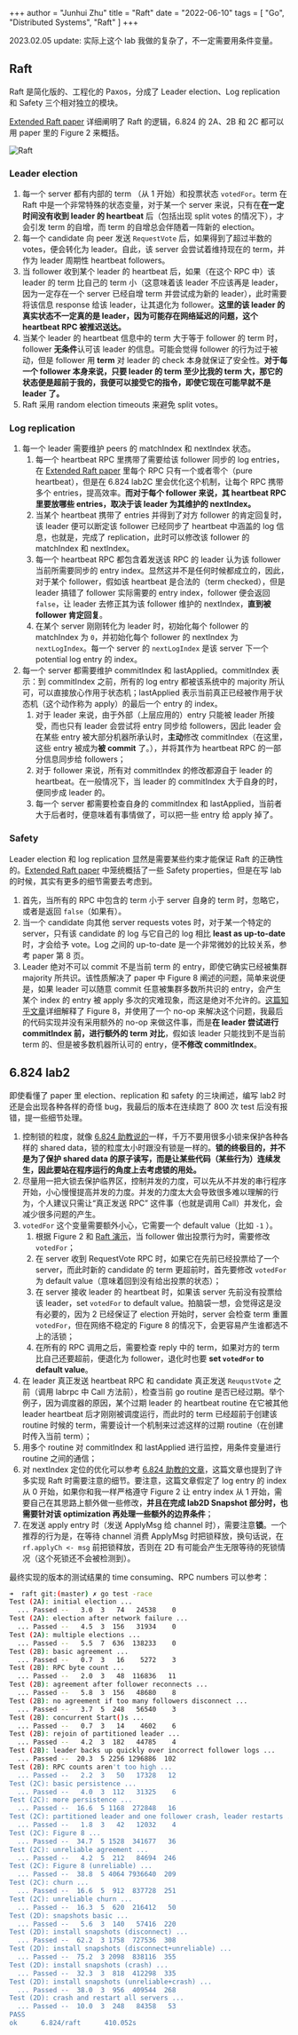 +++
author = "Junhui Zhu"
title = "Raft"
date = "2022-06-10"
tags = [
    "Go",
    "Distributed Systems",
    "Raft"
]
+++

2023.02.05 update: 实际上这个 lab 我做的复杂了，不一定需要用条件变量。

<!--more-->

## Raft

Raft 是简化版的、工程化的 Paxos，分成了 Leader election、Log replication 和 Safety 三个相对独立的模块。

[Extended Raft paper](https://pdos.csail.mit.edu/6.824/papers/raft-extended.pdf) 详细阐明了 Raft 的逻辑，6.824 的 2A、2B 和 2C 都可以用 paper 里的 Figure 2 来概括。

![Raft](/images/raft.png)

### Leader election

1. 每一个 server 都有内部的 term （从 1 开始）和投票状态 `votedFor`。term 在 Raft 中是一个非常特殊的状态变量，对于某一个 server 来说，只有在**在一定时间没有收到 leader 的 heartbeat** 后（包括出现 split votes 的情况下），才会引发 term 的自增，而 term 的自增总会伴随着一阵新的 election。
2. 每一个 candidate 向 peer 发送 `RequestVote` 后，如果得到了超过半数的 votes，便会转化为 leader。自此，该 server 会尝试着维持现在的 term，并作为 leader 周期性 heartbeat followers。
3. 当 follower 收到某个 leader 的 heartbeat 后，如果（在这个 RPC 中）该 leader 的 term 比自己的 term 小（这意味着该 leader 不应该再是 leader，因为一定存在一个 server 已经自增 term 并尝试成为新的 leader），此时需要将该信息 response 给该 leader，让其退化为 follower。**这里的该 leader 的真实状态不一定真的是 leader，因为可能存在网络延迟的问题，这个 heartbeat RPC 被推迟送达。**
4. 当某个 leader 的 heartbeat 信息中的 term 大于等于 follower 的 term 时，follower **无条件**认可该 leader 的信息。可能会觉得 follower 的行为过于被动，但是 follower 用 **term** 对 leader 的 check 本身就保证了安全性。**对于每一个 follower 本身来说，只要 leader 的 term 至少比我的 term 大，那它的状态便是超前于我的，我便可以接受它的指令，即使它现在可能早就不是 leader 了。**
5. Raft 采用 random election timeouts 来避免 split votes。

### Log replication

1. 每一个 leader 需要维护 peers 的 matchIndex 和 nextIndex 状态。
   1. 每一个 heartbeat RPC 里携带了需要给该 follower 同步的 log entries，在 [Extended Raft paper](https://pdos.csail.mit.edu/6.824/papers/raft-extended.pdf) 里每个 RPC 只有一个或者零个（pure heartbeat），但是在 6.824 lab2C 里会优化这个机制，让每个 RPC 携带多个 entries，提高效率。**而对于每个 follower 来说，其 heartbeat RPC 里要放哪些 entries，取决于该 leader 为其维护的 nextIndex。**
   2. 当某个 heartbeat 携带了 entries 并得到了对方 follower 的肯定回复时，该 leader 便可以断定该 follower 已经同步了 heartbeat 中涵盖的 log 信息，也就是，完成了 replication，此时可以修改该 follower 的 matchIndex 和 nextIndex。
   3. 每一个 heartbeat RPC 都包含着发送该 RPC 的 leader 认为该 follower 当前所需要同步的 entry index。显然这并不是任何时候都成立的，因此，对于某个 follower，假如该 heartbeat 是合法的（term checked），但是 leader 搞错了 follower 实际需要的 entry index，follower 便会返回 `false`，让 leader 去修正其为该 follower 维护的 nextIndex，**直到被 follower 肯定回复**。
   4. 在某个 server 刚刚转化为 leader 时，初始化每个 follower 的 matchIndex 为 `0`，并初始化每个 follower 的 nextIndex 为 `nextLogIndex`。每一个 server 的 `nextLogIndex` 是该 server 下一个 potential log entry 的 index。
2. 每一个 server 都需要维护 commitIndex 和 lastApplied。commitIndex 表示：到 commitIndex 之前，所有的 log entry 都被该系统中的 majority 所认可，可以直接放心作用于状态机；lastApplied 表示当前真正已经被作用于状态机（这个动作称为 apply）的最后一个 entry 的 index。
   1. 对于 leader 来说，由于外部（上层应用的）entry 只能被 leader 所接受，而也只有 leader 会尝试将 entry 同步给 followers，因此 leader 会在某些 entry 被大部分机器所承认时，**主动**修改 commitIndex（在这里，这些 entry 被成为**被 commit** 了。），并将其作为 heartbeat RPC 的一部分信息同步给 followers；
   2. 对于 follower 来说，所有对 commitIndex 的修改都源自于 leader 的 heartbeat。在一般情况下，当 leader 的 commitIndex 大于自身的时，便同步成 leader 的。
   3. 每一个 server 都需要检查自身的 commitIndex 和 lastApplied，当前者大于后者时，便意味着有事情做了，可以把一些 entry 给 apply 掉了。

### Safety

Leader election 和 log replication 显然是需要某些约束才能保证 Raft 的正确性的。[Extended Raft paper](https://pdos.csail.mit.edu/6.824/papers/raft-extended.pdf) 中笼统概括了一些 Safety properties，但是在写 lab 的时候，其实有更多的细节需要去考虑到。

1. 首先，当所有的 RPC 中包含的 term 小于 server 自身的 term 时，忽略它，或者是返回 `false`（如果有）。
2. 当一个 candidate 向其他 server requests votes 时，对于某一个特定的 server，只有该 candidate 的 log 与它自己的 log 相比 **least as up-to-date** 时，才会给予 vote。Log 之间的 up-to-date 是一个非常微妙的比较关系，参考 paper 第 8 页。
3. Leader 绝对不可以 commit 不是当前 term 的 entry，即使它确实已经被集群 majority 所共识。该性质解决了 paper 中 Figure 8 阐述的问题，简单来说便是，如果 leader 可以随意 commit 任意被集群多数所共识的 entry，会产生某个 index 的 entry 被 apply 多次的灾难现象，而这是绝对不允许的。[这篇知乎文章](https://zhuanlan.zhihu.com/p/369989974)详细解释了 Figure 8，并使用了一个 no-op 来解决这个问题，我最后的代码实现并没有采用额外的 no-op 来做这件事，而是**在 leader 尝试进行 commitIndex 前，进行额外的 term 对比**，假如该 leader 只能找到不是当前 term 的、但是被多数机器所认可的 entry，便**不修改 commitIndex**。

## 6.824 lab2

即使看懂了 paper 里 election、replication 和 safety 的三块阐述，编写 lab2 时还是会出现各种各样的奇怪 bug，我最后的版本在连续跑了 800 次 test 后没有报错，提一些细节处理。

1. 控制锁的粒度，就像 [6.824 助教说的](https://www.youtube.com/watch?v=UzzcUS2OHqo&list=PLrw6a1wE39_tb2fErI4-WkMbsvGQk9_UB&index=5)一样，千万不要用很多小锁来保护各种各样的 shared data，锁的粒度太小时跟没有锁是一样的。**锁的终极目的，并不是为了保护 shared data 的原子读写，而是让某些代码（某些行为）连续发生，因此要站在程序运行的角度上去考虑锁的用处。**
2. 尽量用一把大锁去保护临界区，控制并发的力度，可以先从不并发的串行程序开始，小心慢慢提高并发的力度。并发的力度太大会导致很多难以理解的行为，个人建议只需让“真正发送 RPC” 这件事（也就是调用 Call）并发化，会减少很多问题的产生。
3. `votedFor` 这个变量需要额外小心，它需要一个 default value（比如 `-1` ）。
   1. 根据 Figure 2 和 [Raft 演示](https://raft.github.io)，当 follower 做出投票行为时，需要修改 `votedFor`；
   2. 在 server 收到 RequestVote RPC 时，如果它在先前已经投票给了一个 server，而此时新的 candidate 的 term 更超前时，首先要修改 `votedFor` 为 default value（意味着回到没有给出投票的状态）；
   3. 在 server 接收 leader 的 heartbeat 时，如果该 server 先前没有投票给该 leader，set `votedFor` to default value。拍脑袋一想，会觉得这是没有必要的，因为 2 已经保证了 election 开始时，server 会检查 term 重置 `votedFor`，但在网络不稳定的 Figure 8 的情况下，会更容易产生谁都选不上的活锁；
   4. 在所有的 RPC 调用之后，需要检查 reply 中的 term，如果对方的 term 比自己还要超前，便退化为 follower，退化时也要 **set `votedFor` to default value**。
4. 在 leader 真正发送 heartbeat RPC 和 candidate 真正发送 `ReuqustVote` 之前（调用 labrpc 中 Call 方法前），检查当前 go routine 是否已经过期。举个例子，因为调度器的原因，某个过期 leader 的 heartbeat routine 在它被其他 leader heartbeat 后才刚刚被调度运行，而此时的 term 已经超前于创建该 routine 时候的 term，需要设计一个机制来过滤这样的过期 routine（在创建时传入当前 term）；
5. 用多个 routine 对 commitIndex 和 lastApplied 进行监控，用条件变量进行 routine 之间的通信；
6. 对 nextIndex 定位的优化可以参考 [6.824 助教的文章](https://thesquareplanet.com/blog/students-guide-to-raft/)，这篇文章也提到了许多实现 Raft 时需要注意的细节。要注意，这篇文章假定了 log entry 的 index 从 0 开始，如果你和我一样严格遵守 Figure 2 让 entry index 从 1 开始，需要自己在其思路上额外做一些修改，**并且在完成 lab2D Snapshot 部分时，也需要针对该 optimization 再处理一些额外的边界条件**；
7. 在发送 apply entry 时（发送 ApplyMsg 给 channel 时），需要注意**锁**。一个推荐的行为是，在等待 channel 消费 ApplyMsg 时把锁释放，换句话说，在 `rf.applyCh <- msg` 前把锁释放，否则在 2D 有可能会产生无限等待的死锁情况（这个死锁还不会被检测到）。

最终实现的版本的测试结果的 time consuming、RPC numbers 可以参考：
```bash
➜  raft git:(master) ✗ go test -race
Test (2A): initial election ...
  ... Passed --   3.0  3   74   24538    0
Test (2A): election after network failure ...
  ... Passed --   4.5  3  156   31934    0
Test (2A): multiple elections ...
  ... Passed --   5.5  7  636  138233    0
Test (2B): basic agreement ...
  ... Passed --   0.7  3   16    5272    3
Test (2B): RPC byte count ...
  ... Passed --   2.0  3   48  116836   11
Test (2B): agreement after follower reconnects ...
  ... Passed --   5.8  3  156   48680    8
Test (2B): no agreement if too many followers disconnect ...
  ... Passed --   3.7  5  248   56540    3
Test (2B): concurrent Start()s ...
  ... Passed --   0.7  3   14    4602    6
Test (2B): rejoin of partitioned leader ...
  ... Passed --   4.2  3  182   44785    4
Test (2B): leader backs up quickly over incorrect follower logs ...
  ... Passed --  20.3  5 2256 1296886  102
Test (2B): RPC counts aren't too high ...
  ... Passed --   2.2  3   50   17328   12
Test (2C): basic persistence ...
  ... Passed --   4.0  3  112   31325    6
Test (2C): more persistence ...
  ... Passed --  16.6  5 1168  272848   16
Test (2C): partitioned leader and one follower crash, leader restarts ...
  ... Passed --   1.8  3   42   12032    4
Test (2C): Figure 8 ...
  ... Passed --  34.7  5 1528  341677   36
Test (2C): unreliable agreement ...
  ... Passed --   4.2  5  212   84694  246
Test (2C): Figure 8 (unreliable) ...
  ... Passed --  38.8  5 4064 7936640  209
Test (2C): churn ...
  ... Passed --  16.6  5  912  837728  251
Test (2C): unreliable churn ...
  ... Passed --  16.3  5  620  216412   50
Test (2D): snapshots basic ...
  ... Passed --   5.6  3  140   57416  220
Test (2D): install snapshots (disconnect) ...
  ... Passed --  62.2  3 1758  727536  308
Test (2D): install snapshots (disconnect+unreliable) ...
  ... Passed --  75.2  3 2098  838116  355
Test (2D): install snapshots (crash) ...
  ... Passed --  32.3  3  818  412298  335
Test (2D): install snapshots (unreliable+crash) ...
  ... Passed --  38.0  3  956  409544  268
Test (2D): crash and restart all servers ...
  ... Passed --  10.0  3  248   84358   53
PASS
ok      6.824/raft      410.052s
```
